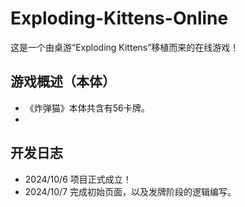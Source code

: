 # Exploding-Kittens-Online
这是一个由桌游“Exploding Kittens”移植而来的在线游戏！

## 游戏概述（本体）
- 《炸弹猫》本体共含有56卡牌。
- 

## 开发日志
- 2024/10/6 项目正式成立！
- 2024/10/7 完成初始页面，以及发牌阶段的逻辑编写。
